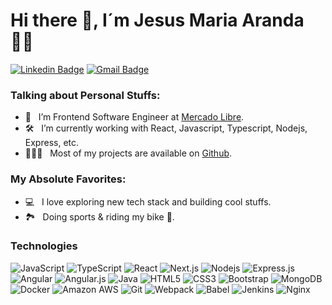 # Hi there 👋, I´m Jesus Maria Aranda  👨‍💻

[![Linkedin Badge](https://img.shields.io/badge/linkedin-%230077B5.svg?style=for-the-badge&logo=linkedin&logoColor=white&link=https://www.linkedin.com/in/aranda-jm/)](https://www.linkedin.com/in/aranda-jm/)
[![Gmail Badge](https://img.shields.io/badge/Gmail-D14836?style=for-the-badge&logo=gmail&logoColor=white&link=mailto:jesus.maria.aranda@gmail.com)](mailto:jesus.maria.aranda@gmail.com)

### Talking about Personal Stuffs:

- 🚀 &nbsp; I’m Frontend Software Engineer at [Mercado Libre](https://github.com/mercadolibre).
- 🛠 &nbsp; I’m currently working with React, Javascript, Typescript, Nodejs, Express,  etc.
- 👨🏻‍💻 &nbsp; Most of my projects are available on [Github](https://github.com/arandajm).

### My Absolute Favorites:

- 💻 &nbsp; I love exploring new tech stack and building cool stuffs.
- 🏞️ &nbsp; Doing sports & riding my bike 💪.

### Technologies

![JavaScript](https://img.shields.io/badge/-JavaScript-black?style=flat-square&logo=javascript)
![TypeScript](https://img.shields.io/badge/typescript-%23007ACC.svg?style=flat-square&logo=typescript&logoColor=white)
![React](https://img.shields.io/badge/-React-black?style=flat-square&logo=react)
![Next.js](https://img.shields.io/badge/nextjs-%23000000.svg?style=flat-square&logo=next-dot-js&logoColor=white)
![Nodejs](https://img.shields.io/badge/node.js-%2343853D.svg?style=flat-square&logo=node-dot-js&logoColor=white)
![Express.js](https://img.shields.io/badge/express.js-%23404d59.svg?style=flat-square&logo=express&logoColor=%2361DAFB)
![Angular](https://img.shields.io/badge/angular-%23DD0031.svg?style=flat-square&logo=angular&logoColor=white)
![Angular.js](https://img.shields.io/badge/angular.js-%23E23237.svg?style=flat-square&logo=angularjs&logoColor=white)
![Java](https://img.shields.io/badge/-java-E34A86?style=flat-square&logo=java)
![HTML5](https://img.shields.io/badge/-HTML5-E34F26?style=flat-square&logo=html5&logoColor=white)
![CSS3](https://img.shields.io/badge/-CSS3-1572B6?style=flat-square&logo=css3)
![Bootstrap](https://img.shields.io/badge/-Bootstrap-563D7C?style=flat-square&logo=bootstrap)
![MongoDB](https://img.shields.io/badge/-MongoDB-black?style=flat-square&logo=mongodb)
![Docker](https://img.shields.io/badge/-Docker-black?style=flat-square&logo=docker)
![Amazon AWS](https://img.shields.io/badge/Amazon%20AWS-232F3E?style=flat-square&logo=amazon-aws)
![Git](https://img.shields.io/badge/-Git-black?style=flat-square&logo=git)
![Webpack](https://img.shields.io/badge/webpack-%238DD6F9.svg?style=flat-square&logo=webpack&logoColor=black)
![Babel](https://img.shields.io/badge/Babel-F9DC3e?style=flat-square&logo=babel&logoColor=black)
![Jenkins](https://img.shields.io/badge/jenkins-%232C5263.svg?style=flat-square&logo=jenkins&logoColor=white)
![Nginx](https://img.shields.io/badge/nginx-%23009639.svg?style=flat-square&logo=nginx&logoColor=white)
